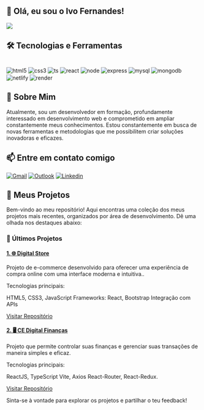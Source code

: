 ## 👋 Olá, eu sou o Ivo Fernandes!

![](https://github-readme-stats.vercel.app/api/top-langs/?username=eoivo&theme=dark&hide_border=true&include_all_commits=false&count_private=false&layout=compact)
## 🛠️ Tecnologias e Ferramentas

<div style="display: inline_block"><br/>
   <img align="center" alt="html5"src="https://img.shields.io/badge/HTML5-E34F26?style=for-the-badge&logo=html5&logoColor=white"/>
   <img align="center" alt="css3"src="https://img.shields.io/badge/CSS3-1572B6?style=for-the-badge&logo=css3&logoColor=white"/>
   <img align="center" alt="ts"src="https://img.shields.io/badge/typescript-%23007ACC.svg?style=for-the-badge&logo=typescript&logoColor=white"/>
   <img align="center" alt="react"src="https://img.shields.io/badge/React-20232A?style=for-the-badge&logo=react&logoColor=61DAFB"/>
   <img align="center" alt="node"src="https://img.shields.io/badge/Node.js-43853D?style=for-the-badge&logo=node.js&logoColor=white"/>
   <img align="center" alt="express"src="https://img.shields.io/badge/Express.js-404D59?style=for-the-badge"/>
   <img align="center" alt="mysql"src="https://img.shields.io/badge/MySQL-00000F?style=for-the-badge&logo=mysql&logoColor=white"/>
   <img align="center" alt="mongodb"src="https://img.shields.io/badge/MongoDB-%234ea94b.svg?style=for-the-badge&logo=mongodb&logoColor=white"/>
    <img align="center" alt="netlify"src="https://img.shields.io/badge/netlify-%23000000.svg?style=for-the-badge&logo=netlify&logoColor=#00C7B7"/>
    <img align="center" alt="render"src="https://img.shields.io/badge/Render-%46E3B7.svg?style=for-the-badge&logo=render&logoColor=white"/>
</div>

## 🚀 Sobre Mim

Atualmente, sou um desenvolvedor em formação, profundamente interessado em desenvolvimento web e comprometido em ampliar constantemente meus conhecimentos. Estou constantemente em busca de novas ferramentas e metodologias que me possibilitem criar soluções inovadoras e eficazes.


## 📫 Entre em contato comigo

[![Gmail](https://img.shields.io/badge/Gmail-D14836?style=for-the-badge&logo=gmail&logoColor=white)](https://mail.google.com/mail/?view=cm&fs=1&to=ivofernan12@gmail.com&su=Assunto&body=Mensagem)
[![Outlook](https://img.shields.io/badge/Microsoft_Outlook-0078D4?logo=microsoft-outlook&logoColor=white&style=for-the-badge)](https://outlook.office.com/mail/deeplink/compose?to=ivofernand12@outlook.com&subject=Assunto&body=Mensagem)
[![Linkedin](https://img.shields.io/badge/LinkedIn-0077B5?style=for-the-badge&logo=linkedin&logoColor=white)](https://linkedin.com/in/ivo-fernandes-538010316)

## 📂 Meus Projetos

Bem-vindo ao meu repositório! Aqui encontras uma coleção dos meus projetos mais recentes, organizados por área de desenvolvimento. Dê uma olhada nos destaques abaixo:

### 🚀 Últimos Projetos

#### <a href="https://ivo-digital-store.netlify.app/">1. 🌐 Digital Store</a>

Projeto de e-commerce desenvolvido para oferecer uma experiência de compra online com uma interface moderna e intuitiva..

Tecnologias principais:

HTML5, CSS3, JavaScript
Frameworks: React, Bootstrap
Integração com APIs

<a href="https://github.com/eoivo/digital-store">Visitar Repositório</a>

#### <a href="https://ce-digital-finances.netlify.app/">2. 🖥️ CE Digital Finanças </a>

Projeto que permite controlar suas finanças e gerenciar suas transações de maneira simples e eficaz.



Tecnologias principais:

ReactJS, TypeScript
Vite, Axios
React-Router, React-Redux.

<a href="https://github.com/eoivo/ce-digital-finances">Visitar Repositório</a>

Sinta-se à vontade para explorar os projetos e partilhar o teu feedback!
